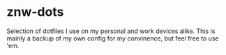 # znw-dots
Selection of dotfiles I use on my personal and work devices alike.
This is mainly a backup of my own config for my convinence, but feel free to use 'em.
